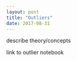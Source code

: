 ```yaml
---
layout: post
title: "Outliers"
date: 2017-08-31
---
```


describe theory/concepts


link to outlier notebook



